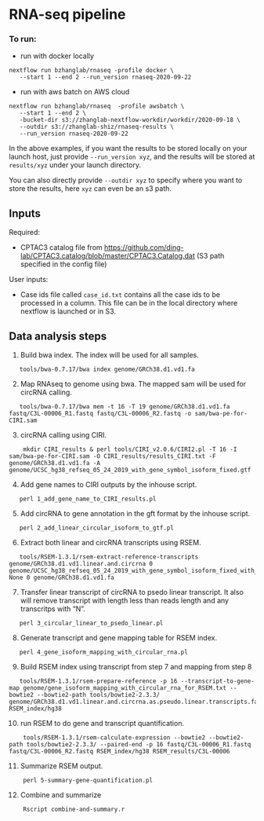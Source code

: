 # RNA-seq pipeline

### To run:

* run with docker locally

```console
nextflow run bzhanglab/rnaseq -profile docker \
   --start 1 --end 2 --run_version rnaseq-2020-09-22
```

* run with aws batch on AWS cloud

```console
nextflow run bzhanglab/rnaseq  -profile awsbatch \
   --start 1 --end 2 \
   -bucket-dir s3://zhanglab-nextflow-workdir/workdir/2020-09-18 \
   --outdir s3://zhanglab-shiz/rnaseq-results \
   --run_version rnaseq-2020-09-22
```

In the above examples, if you want the results to be stored locally on your 
launch host, just provide `--run_version xyz`, and the results will be stored
at `results/xyz` under your launch directory. 

You can also directly provide `--outdir xyz` to specify where you want to 
store the results, here `xyz` can even be an s3 path.



## Inputs

Required:

* CPTAC3 catalog file from https://github.com/ding-lab/CPTAC3.catalog/blob/master/CPTAC3.Catalog.dat (S3 path specified in the config file)

User inputs:

* Case ids file called `case_id.txt` contains all the case ids to be processed in a column.
  This file can be in the local directory where nextflow is launched or in S3.
  

## Data analysis steps

1. Build bwa index. The index will be used for all samples.

```console 
   tools/bwa-0.7.17/bwa index genome/GRCh38.d1.vd1.fa
```

2. Map RNAseq to genome using bwa. The mapped sam will be used for circRNA calling.
   
```console
   tools/bwa-0.7.17/bwa mem -t 16 -T 19 genome/GRCh38.d1.vd1.fa fastq/C3L-00006_R1.fastq fastq/C3L-00006_R2.fastq -o sam/bwa-pe-for-CIRI.sam 
```

3. circRNA calling using CIRI.

```console
    mkdir CIRI_results & perl tools/CIRI_v2.0.6/CIRI2.pl -T 16 -I sam/bwa-pe-for-CIRI.sam -O CIRI_results/results_CIRI.txt -F genome/GRCh38.d1.vd1.fa -A genome/UCSC_hg38_refseq_05_24_2019_with_gene_symbol_isoform_fixed.gtf 
```

4. Add gene names to CIRI outputs by the inhouse script.

```console
   perl 1_add_gene_name_to_CIRI_results.pl 
```

5. Add circRNA to gene annotation in the gft format by the inhouse script.

```console
   perl 2_add_linear_circular_isoform_to_gtf.pl 
```

6. Extract both linear and circRNA transcripts using RSEM.

```console
   tools/RSEM-1.3.1/rsem-extract-reference-transcripts genome/GRCh38.d1.vd1.linear.and.circrna 0 genome/UCSC_hg38_refseq_05_24_2019_with_gene_symbol_isoform_fixed_with_circular_RNA.gtf None 0 genome/GRCh38.d1.vd1.fa 
```

7. Transfer linear transcript of circRNA to psedo linear transcript. It also will remove transcript with length less than reads length and any transcritps with “N”. 

```console
   perl 3_circular_linear_to_psedo_linear.pl
```

8. Generate transcript and gene mapping table for RSEM index.

```console
   perl 4_gene_isoform_mapping_with_circular_rna.pl 
```

9. Build RSEM index using transcript from step 7 and mapping from step 8

```console
   tools/RSEM-1.3.1/rsem-prepare-reference -p 16 --transcript-to-gene-map genome/gene_isoform_mapping_with_circular_rna_for_RSEM.txt --bowtie2 --bowtie2-path tools/bowtie2-2.3.3/ genome/GRCh38.d1.vd1.linear.and.circrna.as.pseudo.linear.transcripts.fa RSEM_index/hg38 
```

10. run RSEM to do gene and transcript quantification.

```console
    tools/RSEM-1.3.1/rsem-calculate-expression --bowtie2 --bowtie2-path tools/bowtie2-2.3.3/ --paired-end -p 16 fastq/C3L-00006_R1.fastq fastq/C3L-00006_R2.fastq RSEM_index/hg38 RSEM_results/C3L-00006 
```

11. Summarize RSEM output.

```console
    perl 5-summary-gene-quantification.pl 
```

12. Combine and summarize

```console
    Rscript combine-and-summary.r
```